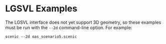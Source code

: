 # LGSVL Examples

The LGSVL interface does not yet support 3D geometry, so these examples must be run with the `--2d` command-line option.
For example:

```
scenic --2d oas_scenario5.scenic
```